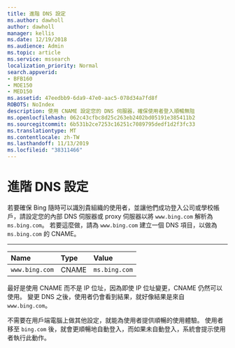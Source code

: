 ```yaml
---
title: 進階 DNS 設定
ms.author: dawholl
author: dawholl
manager: kellis
ms.date: 12/19/2018
ms.audience: Admin
ms.topic: article
ms.service: mssearch
localization_priority: Normal
search.appverid:
- BFB160
- MOE150
- MED150
ms.assetid: 47eedbb9-6da9-47e0-aac5-078d34a7fd8f
ROBOTS: NoIndex
description: 使用 CNAME 設定您的 DNS 伺服器，確保使用者登入順暢無阻
ms.openlocfilehash: 062c43cfbc8d25c263eb2402bd05191e385411b2
ms.sourcegitcommit: 6b531b2ce7253c16251c7089795dedf1d2f3fc33
ms.translationtype: MT
ms.contentlocale: zh-TW
ms.lasthandoff: 11/13/2019
ms.locfileid: "38311466"
---
```

# <a name="advanced-dns-configuration"></a>進階 DNS 設定

若要確保 Bing 隨時可以識別貴組織的使用者，並讓他們成功登入公司或學校帳戶，請設定您的內部 DNS 伺服器或 proxy 伺服器以將 `www.bing.com` 解析為 `ms.bing.com`。 若要這麼做，請為 `www.bing.com` 建立一個 DNS 項目，以做為 `ms.bing.com` 的 CNAME。
  
****

|**Name**|**Type**|**Value**|
|:-----|:-----|:-----|
|`www.bing.com`  <br/> |CNAME  <br/> |`ms.bing.com`  <br/> |
   
最好是使用 CNAME 而不是 IP 位址，因為即使 IP 位址變更，CNAME 仍然可以使用。 變更 DNS 之後，使用者仍會看到結果，就好像結果是來自 `www.bing.com`。 
  
不需要在用戶端電腦上做其他設定，就能為使用者提供順暢的使用體驗。 使用者移至 `bing.com` 後，就會更順暢地自動登入，而如果未自動登入，系統會提示使用者執行此動作。
